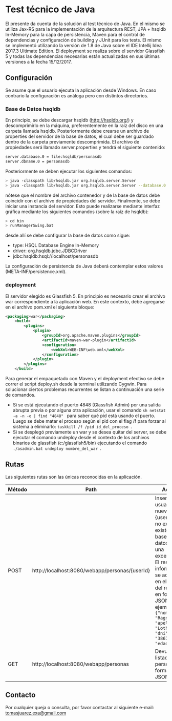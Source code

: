 # Test técnico de Java

El presente da cuenta de la solución al test técnico de Java. En el mismo se utiliza Jax-RS para la implementación de la arquitectura REST, JPA + hsqldb In-Memory para la capa de persistencia, Maven para el control de dependencias y configuración de building y JUnit para los tests. El mismo se implementó utilizando la versión de 1.8 de Java sobre el IDE Intellij Idea 2017.3 Ultimate Edition. El deployment se realiza sobre el servidor Glassfish 5 y todas las dependencias necesarias están actualizadas en sus últimas versiones a la fecha 15/12/2017.

## Configuración
Se asume que el usuario ejecuta la aplicación desde Windows. En caso contrario la configuración es análoga pero con distintos directorios.
### Base de Datos hsqldb
En principio, se debe descargar hsqldb (http://hsqldb.org/) y descomprimirlo en la máquina, preferentemente en la raíz del disco en una carpeta llamada hsqldb. Posteriormente debe crearse un archivo de properties del servidor de la base de datos, el cual debe ser guardado dentro de la carpeta previamente descomprimida. El archivo de propiedades será llamado server.properties y tendrá el siguiente contenido:
```sh
server.database.0 = file:hsqldb/personasdb
server.dbname.0 = personasdb
```

Posteriormente se deben ejecutar los siguientes comandos:
```sh
> java -classpath lib/hsqldb.jar org.hsqldb.server.Server
> java -classpath lib/hsqldb.jar org.hsqldb.server.Server --database.0 file:hsqldb/personasdb --dbname.0 personasdb
```
nótese que el nombre del archivo contenedor y de la base de datos debe coincidir con el archivo de propiedades del servidor. Finalmente, se debe iniciar una instancia del servidor. Esto puede realizarse mediante interfaz gráfica mediante los siguientes comandos (sobre la raíz de hsqldb):

```sh
> cd bin
> runManagerSwing.bat
```

desde allí se debe configurar la base de datos como sigue:
 - type: HSQL Database Engine In-Memory
 - driver: org.hsqldb.jdbc.JDBCDriver
 - jdbc:hsqldb:hsql://localhost/personasdb

La configuración de persistencia de Java deberá contemplar estos valores (META-INF/persistence.xml).

### deployment
El servidor elegido es Glassfish 5. En principio es necesario crear el archivo war correspondiente a la aplicación web. En este contexto, debe agregarse en el archivo pom.xml el siguiente bloque:
```xml
<packaging>war</packaging>
    <build>
        <plugins>
            <plugin>
                <groupId>org.apache.maven.plugins</groupId>
                <artifactId>maven-war-plugin</artifactId>
                <configuration>
                    <webXml>WEB-INF\web.xml</webXml>
                </configuration>
            </plugin>
        </plugins>
    </build> 
```

Para generar el empaquetado con Maven y el deployment efectivo se debe correr el script deploy.sh desde la terminal utilizando Cygwin. Para solucionar ciertos problemas recurrentes se listan a continuación una serie de comandos.
 - Si se está ejecutando el puerto 4848 (Glassfish Admin) por una salida abrupta previa o por alguna otra aplicación, usar el comando ```sh netstat -a -n -o | find "4848" ``` para saber qué pid está usando el puerto. Luego se debe matar el proceso según el pid con el flag /f para forzar al sistema a eliminarlo: ```taskkill /f /pid id_del_proceso ```.
 - Si se desplegó previamente un war y se desea quitar del server, se debe ejecutar el comando undeploy desde el contexto de los archivos binarios de glassfish (c:/glassfish5/bin) ejecutando el comando ```./asadmin.bat undeploy nombre_del_war ```. 

## Rutas

Las siguientes rutas son las únicas reconocidas en la aplicación.

| Método | Path | Acción
| ------ | ------ | ------ |
| POST | http://localhost:8080/webapp/personas/{userId} | Inserta un usuario nuevo con id {userId} si no existe. Si existe en la base de datos arroja una excepción. El resto de la información se adjunta en el body del request en formato JSON. Por ejemplo: ```{"nombre": "Ragnar", "apellido": "Lothbrock", "dni": "38670882", "edad":42}``` |
| GET | http://localhost:8080/webapp/personas |  Devuelve el listado de personas en formato JSON. |

## Contacto
Por cualquier queja o consulta, por favor contactar al siguiente e-mail: tomasjuarez.exa@gmail.com
